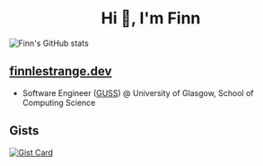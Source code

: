 <h1 align="center">Hi 👋, I'm Finn</h1>

![Finn's GitHub stats](https://github-readme-stats.vercel.app/api?username=finnlestrange&show_icons=true&theme=dark)

## [finnlestrange.dev](https://finnlestrange.dev)

- Software Engineer ([GUSS](https://guss.org.uk/)) @ University of Glasgow, School of Computing Science

## Gists
[![Gist Card](https://github-readme-stats.vercel.app/api/gist?id=c092e62a5c6197189cbe08e9666bc2c0&show_owner=true&theme=dark)](https://gist.github.com/finnlestrange/c092e62a5c6197189cbe08e9666bc2c0/)
